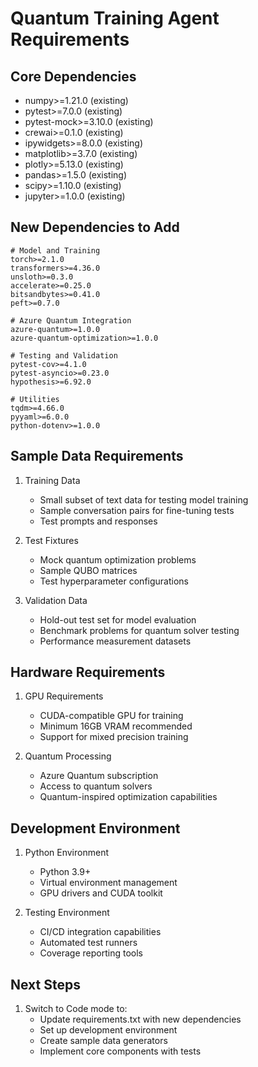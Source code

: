 # Quantum Training Agent Requirements

## Core Dependencies
- numpy>=1.21.0 (existing)
- pytest>=7.0.0 (existing)
- pytest-mock>=3.10.0 (existing)
- crewai>=0.1.0 (existing)
- ipywidgets>=8.0.0 (existing)
- matplotlib>=3.7.0 (existing)
- plotly>=5.13.0 (existing)
- pandas>=1.5.0 (existing)
- scipy>=1.10.0 (existing)
- jupyter>=1.0.0 (existing)

## New Dependencies to Add
```
# Model and Training
torch>=2.1.0
transformers>=4.36.0
unsloth>=0.3.0
accelerate>=0.25.0
bitsandbytes>=0.41.0
peft>=0.7.0

# Azure Quantum Integration
azure-quantum>=1.0.0
azure-quantum-optimization>=1.0.0

# Testing and Validation
pytest-cov>=4.1.0
pytest-asyncio>=0.23.0
hypothesis>=6.92.0

# Utilities
tqdm>=4.66.0
pyyaml>=6.0.0
python-dotenv>=1.0.0
```

## Sample Data Requirements
1. Training Data
   - Small subset of text data for testing model training
   - Sample conversation pairs for fine-tuning tests
   - Test prompts and responses

2. Test Fixtures
   - Mock quantum optimization problems
   - Sample QUBO matrices
   - Test hyperparameter configurations

3. Validation Data
   - Hold-out test set for model evaluation
   - Benchmark problems for quantum solver testing
   - Performance measurement datasets

## Hardware Requirements
1. GPU Requirements
   - CUDA-compatible GPU for training
   - Minimum 16GB VRAM recommended
   - Support for mixed precision training

2. Quantum Processing
   - Azure Quantum subscription
   - Access to quantum solvers
   - Quantum-inspired optimization capabilities

## Development Environment
1. Python Environment
   - Python 3.9+
   - Virtual environment management
   - GPU drivers and CUDA toolkit

2. Testing Environment
   - CI/CD integration capabilities
   - Automated test runners
   - Coverage reporting tools

## Next Steps
1. Switch to Code mode to:
   - Update requirements.txt with new dependencies
   - Set up development environment
   - Create sample data generators
   - Implement core components with tests